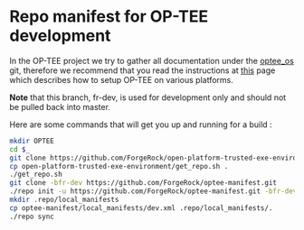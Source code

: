 # Repo manifest for OP-TEE development

In the OP-TEE project we try to gather all documentation under the
[optee_os](https://github.com/OP-TEE/optee_os) git, therefore we recommend that
you read the instructions at
[this](https://github.com/OP-TEE/optee_os/blob/master/README.md) page which
describes how to setup OP-TEE on various platforms.

**Note** that this branch, fr-dev, is used for development only and should not be pulled back into master.

Here are some commands that will get you up and running for a build :

```bash
mkdir OPTEE
cd $_
git clone https://github.com/ForgeRock/open-platform-trusted-exe-environment.git
cp open-platform-trusted-exe-environment/get_repo.sh .
./get_repo.sh 
git clone -bfr-dev https://github.com/ForgeRock/optee-manifest.git 
./repo init -u https://github.com/ForgeRock/optee-manifest.git -bfr-dev -martik530.xml
mkdir .repo/local_manifests
cp optee-manifest/local_manifests/dev.xml .repo/local_manifests/.
./repo sync
```
